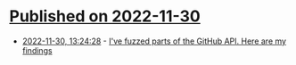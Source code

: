 # [Published on 2022-11-30](index.md)

* [2022-11-30, 13:24:28](https://news.ycombinator.com/item?id=33800324) - [I've fuzzed parts of the GitHub API. Here are my findings](https://ludovicianul.github.io/2020/10/05/github-api-testing/)
